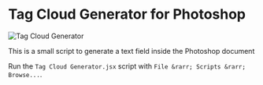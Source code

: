 Tag Cloud Generator for Photoshop
=================================

![Tag Cloud Generator](https://raw.github.com/amtvsn/Tag-Cloud-Generator/master/docs/images/screenshot.png)

This is a small script to generate a text field inside the Photoshop document

Run the `Tag Cloud Generator.jsx` script with `File &rarr; Scripts &rarr; Browse...`.
